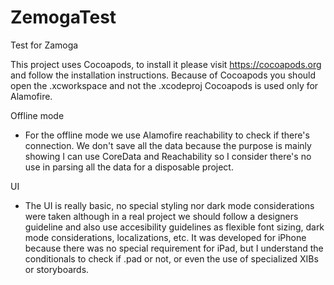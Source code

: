 # ZemogaTest
Test for Zamoga

This project uses Cocoapods, to install it please visit https://cocoapods.org and follow the installation instructions.
Because of Cocoapods you should open the .xcworkspace and not the .xcodeproj
Cocoapods is used only for Alamofire.

Offline mode
- For the offline mode we use Alamofire reachability to check if there's connection. We don't save all the data because the purpose is mainly showing I can use CoreData and Reachability so I consider there's no use in parsing all the data for a disposable project.

UI
- The UI is really basic, no special styling nor dark mode considerations were taken although in a real project we should follow a designers guideline and also use accesibility guidelines as flexible font sizing, dark mode considerations, localizations, etc. It was developed for iPhone because there was no special requirement for iPad, but I understand the conditionals to check if .pad or not, or even the use of specialized XIBs or storyboards.
